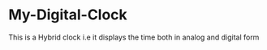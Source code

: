 # My-Digital-Clock
 This is a Hybrid clock i.e it displays the time both in analog and digital form
